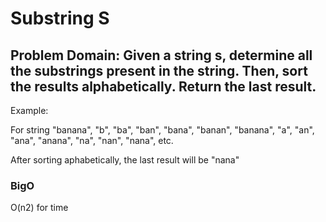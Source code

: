 # Substring S

## Problem Domain: Given a string s, determine all the substrings present in the string. Then, sort the results alphabetically. Return the last result. 

Example:

For string "banana", "b", "ba", "ban", "bana", "banan", "banana", "a", "an", "ana", "anana", "na", "nan", "nana", etc.

After sorting aphabetically, the last result will be "nana"

### BigO
O(n2) for time
